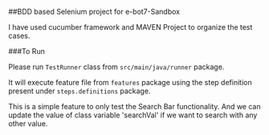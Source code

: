 ##BDD based Selenium project for e-bot7-Sandbox

I have used cucumber framework and MAVEN Project to organize the test cases.

###To Run

Please run `TestRunner` class from `src/main/java/runner` package.

It will execute feature file from `features` package using the step definition 
present under `steps.definitions` package.

This is a simple feature to only test the Search Bar functionality. 
And we can update the value of class variable 'searchVal' if we want to search with any other value.